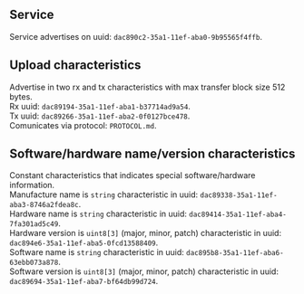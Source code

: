 ## Service
Service advertises on uuid: `dac890c2-35a1-11ef-aba0-9b95565f4ffb`.

## Upload characteristics
Advertise in two rx and tx characteristics with max transfer block size 512 bytes.  
Rx uuid: `dac89194-35a1-11ef-aba1-b37714ad9a54`.  
Tx uuid: `dac89266-35a1-11ef-aba2-0f0127bce478`.  
Comunicates via protocol: `PROTOCOL.md`.

## Software/hardware name/version characteristics
Constant characteristics that indicates special software/hardware information.  
Manufacture name is `string` characteristic in uuid: `dac89338-35a1-11ef-aba3-8746a2fdea8c`.  
Hardware name is `string` characteristic in uuid: `dac89414-35a1-11ef-aba4-7fa301ad5c49`.  
Hardware version is `uint8[3]` (major, minor, patch) characteristic in uuid: `dac894e6-35a1-11ef-aba5-0fcd13588409`.  
Software name is `string` characteristic in uuid: `dac895b8-35a1-11ef-aba6-63ebb073a878`.  
Software version is `uint8[3]` (major, minor, patch) characteristic in uuid: `dac89694-35a1-11ef-aba7-bf64db99d724`.
